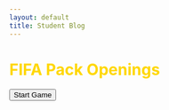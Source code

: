 ```yaml
---
layout: default
title: Student Blog
---
```


<html>
<head>
    <title>Game Cover Page</title>
    <link rel="stylesheet" type="text/css" href="style.css">
</head>
<body>
    <div class="cover">
        <h1 style="color: gold;">FIFA Pack Openings</h1>
        <button>Start Game</button>
    </div>
</body>
</html>
